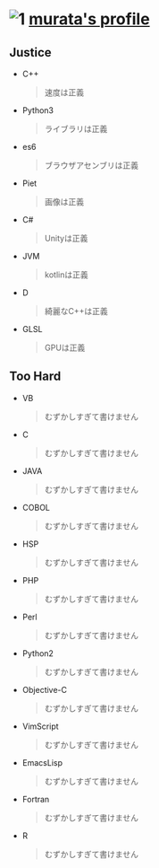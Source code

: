 # ![1](http://sagisawa.0am.jp/icons/me.jpg) [murata's profile](/)


## Justice

- C++
  > 速度は正義
- Python3
  > ライブラリは正義
- es6
  > ブラウザアセンブリは正義
- Piet
  > 画像は正義
- C#
  > Unityは正義
- JVM
  > kotlinは正義
- D
  > 綺麗なC++は正義
- GLSL
  > GPUは正義

## Too Hard

- VB
  > むずかしすぎて書けません
- C
  > むずかしすぎて書けません
- JAVA
  > むずかしすぎて書けません
- COBOL
  > むずかしすぎて書けません
- HSP
  > むずかしすぎて書けません
- PHP
  > むずかしすぎて書けません
- Perl
  > むずかしすぎて書けません
- Python2
  > むずかしすぎて書けません
- Objective-C
  > むずかしすぎて書けません
- VimScript
  > むずかしすぎて書けません
- EmacsLisp
  > むずかしすぎて書けません
- Fortran
  > むずかしすぎて書けません
- R
  > むずかしすぎて書けません

